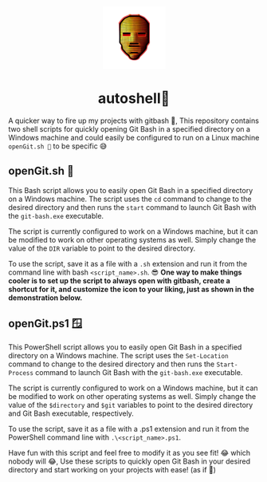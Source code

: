 <div align="center">
<img height="125" src="assets/overkill.png">
</div>

<h1 align="center">autoshell🐚</h1>

A quicker way to fire up my projects with gitbash 🚀, This repository contains two shell scripts for quickly opening Git Bash in a specified directory on a Windows machine and could easily be configured to run on a Linux machine ``openGit.sh 🐚`` to be specific 😅

## openGit.sh 🐚

This Bash script allows you to easily open Git Bash in a specified directory on a Windows machine. The script uses the ``cd`` command to change to the desired directory and then runs the ``start`` command to launch Git Bash with the ``git-bash.exe`` executable.

The script is currently configured to work on a Windows machine, but it can be modified to work on other operating systems as well. Simply change the value of the ``DIR`` variable to point to the desired directory.

To use the script, save it as a file with a ``.sh`` extension and run it from the command line with bash ``<script_name>.sh``. 😎 **One way to make things cooler is to set up the script to always open with gitbash, create a shortcut for it, and customize the icon to your liking, just as shown in the demonstration below.**

## openGit.ps1 🪟

This PowerShell script allows you to easily open Git Bash in a specified directory on a Windows machine. The script uses the ``Set-Location`` command to change to the desired directory and then runs the ``Start-Process`` command to launch Git Bash with the ``git-bash.exe`` executable.

The script is currently configured to work on a Windows machine, but it can be modified to work on other operating systems as well. Simply change the value of the ``$directory`` and ``$git`` variables to point to the desired directory and Git Bash executable, respectively.

To use the script, save it as a file with a .ps1 extension and run it from the PowerShell command line with ``.\<script_name>.ps1``.

Have fun with this script and feel free to modify it as you see fit! 😂 which nobody will 😂, Use these scripts to quickly open Git Bash in your desired directory and start working on your projects with ease! (as if 🤣)
